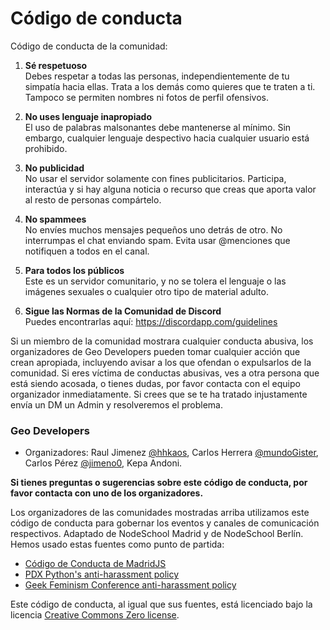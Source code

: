 # Código de conducta

Código de conducta de la comunidad:

1. **Sé respetuoso**<br/>
Debes respetar a todas las personas, independientemente de tu simpatía hacia ellas. Trata a los demás como quieres que te traten a ti. Tampoco se permiten nombres ni fotos de perfil ofensivos.

2. **No uses lenguaje inapropiado**<br/>
El uso de palabras malsonantes debe mantenerse al mínimo. Sin embargo, cualquier lenguaje despectivo hacia cualquier usuario está prohibido.

3. **No publicidad**<br/>
No usar el servidor solamente con fines publicitarios. Participa, interactúa y si hay alguna noticia o recurso que creas que aporta valor al resto de personas compártelo.

4. **No spammees**<br/>
No envíes muchos mensajes pequeños uno detrás de otro. No interrumpas el chat enviando spam. Evita usar @menciones que notifiquen a todos en el canal.

5. **Para todos los públicos**<br/>
Este es un servidor comunitario, y no se tolera el lenguaje o las imágenes sexuales o cualquier otro tipo de material adulto. 

6. **Sigue las Normas de la Comunidad de Discord**<br/>
Puedes encontrarlas aquí: https://discordapp.com/guidelines

Si un miembro de la comunidad mostrara cualquier conducta abusiva,
los organizadores de Geo Developers pueden tomar cualquier acción
que crean apropiada, incluyendo avisar a los que ofendan o expulsarlos
de la comunidad. Si eres víctima de conductas abusivas, ves a otra persona
que está siendo acosada, o tienes dudas, por favor contacta con el equipo
organizador inmediatamente. Si crees que se te ha tratado injustamente envía un DM un Admin y resolveremos el problema.

### Geo Developers

* Organizadores: Raul Jimenez [@hhkaos](https://twitter.com/hhkaos), Carlos Herrera [@mundoGister](https://twitter.com/mundoGister), Carlos Pérez [@jimeno0](https://twitter.com/jimeno0), Kepa Andoni.

**Si tienes preguntas o sugerencias sobre este código de conducta,
por favor contacta con uno de los organizadores.**

Los organizadores de las comunidades mostradas arriba utilizamos este código de conducta
para gobernar los eventos y canales de comunicación respectivos.
Adaptado de NodeSchool Madrid y de NodeSchool Berlín.
Hemos usado estas fuentes como punto de partida:

* [Código de Conducta de MadridJS](https://github.com/madridjs/talks/blob/master/codigo-conducta.md)
* [PDX
Python's anti-harassment policy](http://www.meetup.com/pdxpython/pages/Code_of_Conduct/)
* [Geek Feminism Conference anti-harassment policy](http://geekfeminism.wikia.com/wiki/Conference_anti-harassment/Policy)

Este código de conducta, al igual que sus fuentes, está licenciado bajo la licencia
[Creative Commons Zero license](http://creativecommons.org/publicdomain/zero/1.0/).

